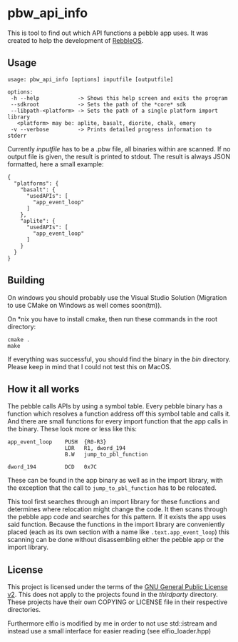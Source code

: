 # pbw_api_info

This is tool to find out which API functions a pebble app uses. It was created to help the development of [RebbleOS](https://github.com/pebble-dev).

## Usage

```
usage: pbw_api_info [options] inputfile [outputfile]

options:
 -h --help            -> Shows this help screen and exits the program
 --sdkroot            -> Sets the path of the *core* sdk
 --libpath-<platform> -> Sets the path of a single platform import library
   <platform> may be: aplite, basalt, diorite, chalk, emery
 -v --verbose         -> Prints detailed progress information to stderr
```

Currently *inputfile* has to be a .pbw file, all binaries within are scanned. If no output file is given, the result is printed to stdout. The result is always JSON formatted, here a small example:

```
{
  "platforms": {
    "basalt": {
      "usedAPIs": [
        "app_event_loop"
      ]
    },
    "aplite": {
      "usedAPIs": [
        "app_event_loop"
      ]
    }
  }
}
```

## Building

On windows you should probably use the Visual Studio Solution (Migration to use CMake on Windows as well comes soon(tm)).

On *nix you have to install cmake, then run these commands in the root directory:

```
cmake .
make
```

If everything was successful, you should find the binary in the *bin* directory. Please keep in mind that I could not test this on MacOS.

## How it all works

The pebble calls APIs by using a symbol table. Every pebble binary has a function which resolves a function address off this symbol table and calls it. And there are small functions for every import function that the app calls in the binary. These look more or less like this:

```
app_event_loop    PUSH  {R0-R3}
                  LDR   R1, dword_194
                  B.W   jump_to_pbl_function

dword_194         DCD   0x7C
```

These can be found in the app binary as well as in the import library, with the exception that the call to `jump_to_pbl_function` has to be relocated.

This tool first searches through an import library for these functions and determines where relocation might change the code. It then scans through the pebble app code and searches for this pattern. If it exists the app uses said function. Because the functions in the import library are conveniently placed (each as its own section with a name like `.text.app_event_loop`) this scanning can be done without disassembling either the pebble app or the import library. 

## License

This project is licensed under the terms of the [GNU General Public License v2](https://www.gnu.org/licenses/old-licenses/gpl-2.0). This does not apply to the projects found in the *thirdparty* directory. These projects have their own COPYING or LICENSE file in their respective directories.

Furthermore elfio is modified by me in order to not use std::istream and instead use a small interface for easier reading (see elfio_loader.hpp)
